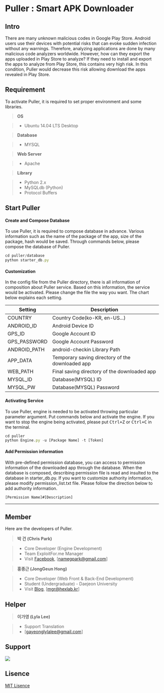 Puller : Smart APK Downloader
===================

Intro
-------------
There are many unknown malicious codes in Google Play Store.
Android users use their devices with potential risks that can evoke sudden infection without any warnings. Therefore, analyzing applications are done by many malicious code analyzers worldwide. However, how can they export the apps uploaded in Play Store to analyze? If they need to install and export the apps to analyze from Play Store, this contains very high risk.  In this condition, Puller would decrease this risk allowing download the apps revealed in Play Store.


Requirement
-------------

To activate Puller, it is required to set proper environment and some libraries.

> **OS**

> - Ubuntu 14.04 LTS Desktop

>**Database**

> - MYSQL

>**Web Server**

> - Apache

>**Library**

> - Python 2.x
> - MySQLdb (Python)
> - Protocol Buffers

Start Puller
-------------

#### <i class="icon-file"></i> Create and Compose Database

To use Puller, it is required to compose database in advance. 
Various information such as the name of the package of the app, size of the package, hash would be saved. Through commands below, please compose the database of Puller.

```javascript
cd puller/database
python starter_db.py
```

#### <i class="icon-pencil"></i> Customization

In the config file from the Puller directory, there is all information of composition about Puller service. Based on this information, the service would be activated.
Please change the file the way you want.
The chart below explains each setting.

Setting  | Description
-------- | ---
COUNTRY | Country Code(ko-KR, en-US...)
ANDROID_ID    | Android Device ID
GPS_ID     | Google Account ID
GPS_PASSWORD     | Google Account Password
ANDROID_PATH     | android-checkin Library Path
APP_DATA     | Temporary saving directory of the downloaded app
WEB_PATH     | Final saving directory of the downloaded app
MYSQL_ID     | Database(MYSQL) ID
MYSQL_PW     | Database(MYSQL) Password

#### <i class="icon-folder-open"></i> Activating Service

To use Puller, engine is needed to be activated throwing particular parameter argument. Put commands below and activate the engine. If you want to stop the engine being activated, please put <kbd>Ctrl+Z</kbd> or <kbd>Ctrl+C</kbd> in the terminal.

```javascript
cd puller
python Engine.py -u [Package Name] -t [Token]
```


#### <i class="icon-trash"></i> Add Permission information

With pre-defined permission database, you can access to permission information of the downloaded app through the database. When the database is composed, describing permission file is read and insulted to the database in starter_db.py. If you want to customize authority information, please modify permission_list.txt file.
Please follow the direction below to add authority information.

```javascript
[Permission Name]#[Description]
```

-------------


Member
-------------------

Here are the developers of Puller.

> **박 건 (Chris Park)**

> - Core Developer (Engine Development)
> - Team ExploitFor.me Manager
> - Visit [Facebook][2], [namegpark@gmail.com]

> **홍종근 (JongGeun Hong)**

> - Core Developer (Web Front & Back-End Development)
> - Student (Undergraduate) - Daejeon University 
> - Visit [Blog][1], [mgr@hexlab.kr]


Helper
-------------

> **이가영 (Lyla Lee)**

> - Support Translation
> - [gayeonglylalee@gmail.com]


Support
-------------

[![](http://d2.naver.com/static/img/app/d2_logo.gif)](http://d2.naver.com/home)


Lisence
-------------
[MIT Lisence][3]

  [1]: http://havkalix.hexlab.kr
  [2]: http://www.facebook.com/namegpark
  [3]: https://github.com/namegpark/puller/blob/master/LICENSE


